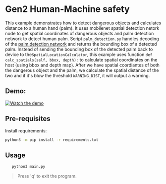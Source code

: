 # Gen2 Human-Machine safety

This example demonstrates how to detect dangerous objects and calculates distance to a human hand (palm).
It uses mobilenet spatial detection netork node to get spatial coordinates of dangerous objects and palm
detection network to detect human palm. Script `palm_detection.py` handles decoding of the [palm detection network](https://google.github.io/mediapipe/solutions/hands#palm-detection-model) and returns the bounding box of a detected palm.
Instead of sending the bounding box of the detected palm back to device to the`SpatialLocationCalculator`, this example
uses function `def calc_spatials(self, bbox, depth):` to calculate spatial coordinates on the host (using bbox and depth map). After we have spatial coordiantes of both the dangerous object and the palm, we calculate the spatial distance of the two and if it's blow the threshold `WARNING_DIST`, it will output a warning.

## Demo:

[![Watch the demo](https://user-images.githubusercontent.com/18037362/121198687-a1202f00-c872-11eb-949a-df9f1167494f.gif)](https://www.youtube.com/watch?v=BcjZLaCYGi4)

## Pre-requisites

Install requirements:

```bash
python3 -m pip install -r requirements.txt
```

## Usage

```bash
   python3 main.py
```

> Press 'q' to exit the program.
